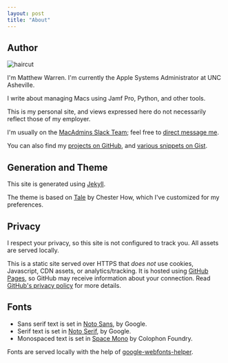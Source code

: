 ```yaml
---
layout: post
title: "About"
---
```


## Author

<p class="avatar"><img src="{{ site.baseurl }}/assets/img/avatar.png" alt="haircut"></p>

I'm Matthew Warren. I'm currently the Apple Systems Administrator at UNC Asheville.

I write about managing Macs using Jamf Pro, Python, and other tools.

This is my personal site, and views expressed here do not necessarily reflect those of my employer.

I'm usually on the [MacAdmins Slack Team](https://macadmins.herokuapp.com/); feel free to [direct message me](https://macadmins.slack.com/messages/D1KK1H0PR/team/U0DH2V3PE/).

You can also find my [projects on GitHub](https://github.com/haircut), and [various snippets on Gist](https://gist.github.com/haircut).

## Generation and Theme

This site is generated using [Jekyll](https://jekyllrb.com).

The theme is based on [Tale](https://github.com/chesterhow/tale/) by Chester How, which I've customized for my preferences.

## Privacy

I respect your privacy, so this site is not configured to track you. All assets are served locally.

This is a static site served over HTTPS that _does not_ use cookies, Javascript, CDN assets, or analytics/tracking. It is hosted using [GitHub Pages](https://pages.github.com/), so GitHub may receive information about your connection. Read [GitHub's privacy policy](https://help.github.com/articles/github-privacy-statement/) for more details.

## Fonts
- Sans serif text is set in [Noto Sans](https://www.google.com/get/noto/), by Google.
- Serif text is set in [Noto Serif](https://www.google.com/get/noto/), by Google.
- Monospaced text is set in [Space Mono](https://fonts.google.com/specimen/Space+Mono) by Colophon Foundry.

Fonts are served locally with the help of [google-webfonts-helper](https://google-webfonts-helper.herokuapp.com/fonts).
